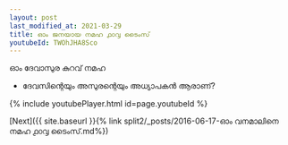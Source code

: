```yaml
---
layout: post
last_modified_at: 2021-03-29
title: ഓം ജനയായ നമഹ ൧൦൮ ടൈംസ്
youtubeId: TWOhJHA8Sco
---
```

 
 
 ഓം ദേവാസുര കുറവ് നമഹ 
 
 -  ദേവസിന്റെയും അസുരന്റെയും അധ്യാപകൻ ആരാണ്? 
 
  
 
  
 
 
 
 
 
 


{% include youtubePlayer.html id=page.youtubeId %}
 
[Next]({{ site.baseurl }}{% link  split2/_posts/2016-06-17-ഓം വനമാലിനെ നമഹ ൧൦൮ ടൈംസ്.md%})
 
